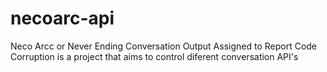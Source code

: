 # necoarc-api
 Neco Arcc or Never Ending Conversation Output Assigned to Report Code Corruption is a project that aims to control diferent conversation API's
